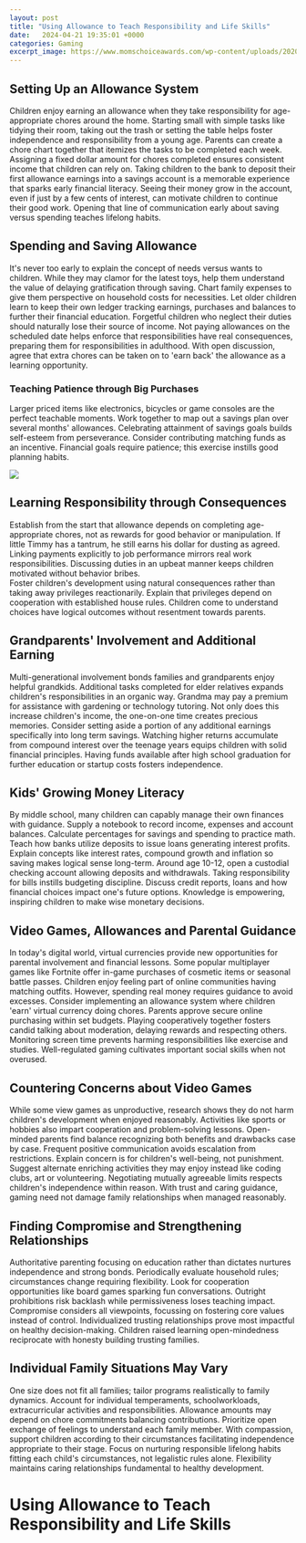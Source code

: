 ```yaml
---
layout: post
title: "Using Allowance to Teach Responsibility and Life Skills"
date:   2024-04-21 19:35:01 +0000
categories: Gaming
excerpt_image: https://www.momschoiceawards.com/wp-content/uploads/2020/09/TransitionToReality-1.jpg
---
```


## Setting Up an Allowance System 
Children enjoy earning an allowance when they take responsibility for age-appropriate chores around the home. Starting small with simple tasks like tidying their room, taking out the trash or setting the table helps foster independence and responsibility from a young age. Parents can create a chore chart together that itemizes the tasks to be completed each week. Assigning a fixed dollar amount for chores completed ensures consistent income that children can rely on. 
Taking children to the bank to deposit their first allowance earnings into a savings account is a memorable experience that sparks early financial literacy. Seeing their money grow in the account, even if just by a few cents of interest, can motivate children to continue their good work. Opening that line of communication early about saving versus spending teaches lifelong habits.
## Spending and Saving Allowance
It's never too early to explain the concept of needs versus wants to children. While they may clamor for the latest toys, help them understand the value of delaying gratification through saving. Chart family expenses to give them perspective on household costs for necessities. Let older children learn to keep their own ledger tracking earnings, purchases and balances to further their financial education. 
Forgetful children who neglect their duties should naturally lose their source of income. Not paying allowances on the scheduled date helps enforce that responsibilities have real consequences, preparing them for responsibilities in adulthood. With open discussion, agree that extra chores can be taken on to 'earn back' the allowance as a learning opportunity.
### Teaching Patience through Big Purchases  
Larger priced items like electronics, bicycles or game consoles are the perfect teachable moments. Work together to map out a savings plan over several months' allowances. Celebrating attainment of savings goals builds self-esteem from perseverance. Consider contributing matching funds as an incentive. Financial goals require patience; this exercise instills good planning habits.

![](https://www.momschoiceawards.com/wp-content/uploads/2020/09/TransitionToReality-1.jpg)
## Learning Responsibility through Consequences  
Establish from the start that allowance depends on completing age-appropriate chores, not as rewards for good behavior or manipulation. If little Timmy has a tantrum, he still earns his dollar for dusting as agreed. Linking payments explicitly to job performance mirrors real work responsibilities. Discussing duties in an upbeat manner keeps children motivated without behavior bribes.  
Foster children's development using natural consequences rather than taking away privileges reactionarily. Explain that privileges depend on cooperation with established house rules. Children come to understand choices have logical outcomes without resentment towards parents.
## Grandparents' Involvement and Additional Earning
Multi-generational involvement bonds families and grandparents enjoy helpful grandkids. Additional tasks completed for elder relatives expands children's responsibilities in an organic way. Grandma may pay a premium for assistance with gardening or technology tutoring. Not only does this increase children's income, the one-on-one time creates precious memories. 
Consider setting aside a portion of any additional earnings specifically into long term savings. Watching higher returns accumulate from compound interest over the teenage years equips children with solid financial principles. Having funds available after high school graduation for further education or startup costs fosters independence.
## Kids' Growing Money Literacy
By middle school, many children can capably manage their own finances with guidance. Supply a notebook to record income, expenses and account balances. Calculate percentages for savings and spending to practice math. Teach how banks utilize deposits to issue loans generating interest profits. Explain concepts like interest rates, compound growth and inflation so saving makes logical sense long-term. 
Around age 10-12, open a custodial checking account allowing deposits and withdrawals. Taking responsibility for bills instills budgeting discipline. Discuss credit reports, loans and how financial choices impact one's future options. Knowledge is empowering, inspiring children to make wise monetary decisions.  
## Video Games, Allowances and Parental Guidance
In today's digital world, virtual currencies provide new opportunities for parental involvement and financial lessons. Some popular multiplayer games like Fortnite offer in-game purchases of cosmetic items or seasonal battle passes. Children enjoy feeling part of online communities having matching outfits. However, spending real money requires guidance to avoid excesses. 
Consider implementing an allowance system where children 'earn' virtual currency doing chores. Parents approve secure online purchasing within set budgets. Playing cooperatively together fosters candid talking about moderation, delaying rewards and respecting others. Monitoring screen time prevents harming responsibilities like exercise and studies. Well-regulated gaming cultivates important social skills when not overused.
## Countering Concerns about Video Games  
While some view games as unproductive, research shows they do not harm children's development when enjoyed reasonably. Activities like sports or hobbies also impart cooperation and problem-solving lessons. Open-minded parents find balance recognizing both benefits and drawbacks case by case. 
Frequent positive communication avoids escalation from restrictions. Explain concern is for children's well-being, not punishment. Suggest alternate enriching activities they may enjoy instead like coding clubs, art or volunteering. Negotiating mutually agreeable limits respects children's independence within reason. With trust and caring guidance, gaming need not damage family relationships when managed reasonably.
## Finding Compromise and Strengthening Relationships
Authoritative parenting focusing on education rather than dictates nurtures independence and strong bonds. Periodically evaluate household rules; circumstances change requiring flexibility. Look for cooperation opportunities like board games sparking fun conversations. 
Outright prohibitions risk backlash while permissiveness loses teaching impact. Compromise considers all viewpoints, focussing on fostering core values instead of control. Individualized trusting relationships prove most impactful on healthy decision-making. Children raised learning open-mindedness reciprocate with honesty building trusting families.
## Individual Family Situations May Vary
One size does not fit all families; tailor programs realistically to family dynamics. Account for individual temperaments, schoolworkloads, extracurricular activities and responsibilities. Allowance amounts may depend on chore commitments balancing contributions. 
Prioritize open exchange of feelings to understand each family member. With compassion, support children according to their circumstances facilitating independence appropriate to their stage. Focus on nurturing responsible lifelong habits fitting each child's circumstances, not legalistic rules alone. Flexibility maintains caring relationships fundamental to healthy development.
# Using Allowance to Teach Responsibility and Life Skills